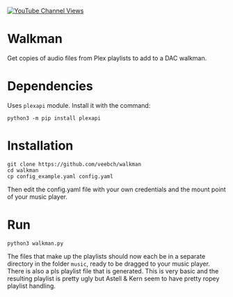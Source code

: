 [![YouTube Channel Views](https://img.shields.io/youtube/channel/views/UCz5BOU9J9pB_O0B8-rDjCWQ?label=YouTube&style=social)](https://www.youtube.com/channel/UCz5BOU9J9pB_O0B8-rDjCWQ)

# Walkman

Get copies of audio files from Plex playlists to add to a DAC walkman.

# Dependencies

Uses `plexapi` module. Install it with the command:

    python3 -m pip install plexapi

# Installation 

    git clone https://github.com/veebch/walkman
    cd walkman
    cp config_example.yaml config.yaml
    
Then edit the config.yaml file with your own credentials and the mount point of your music player.

# Run 

`python3 walkman.py`

The files that make up the playlists should now each be in a separate directory in the folder `music`, ready to be dragged to your music player. There is also a pls playlist file that is generated. This is very basic and the resulting playlist is pretty ugly but Astell & Kern seem to have pretty ropey playlist handling. 

